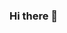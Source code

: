 ### Hi there 👋

<!--
**pwlfcodes/pwlfcodes** is a ✨ _special_ ✨ repository because its `README.md` (this file) appears on your GitHub profile.

Here are some ideas to get you started:

- 🔭 I’m currently working on some opensource ideas
- 🌱 I’m currently learning to write comments
- 👯 I’m looking to collaborate on everything
- 📫 How to reach me: pwlfislive@gmail.com
- 😄 Pronouns: He/Him
- ⚡ Fun fact: I'm alive
-->
